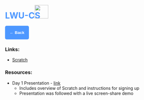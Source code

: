 <h1 style="display: inline;font-weight:700; color: #4d97ff">LWU-CS </h1><img style="display: inline; height: 45px; margin-bottom: -10px; margin-left: -25px" src="https://en.scratch-wiki.info/w/images/archive/20170309145508%21Logo.png">
<br><br>
<a href="../readme.md"><button style="border: none; background: #4d97ff; font-weight: 700; color: white; padding: 15px; border-radius: 5px">&larr; Back</button></a>

### Links:
* [Scratch](scratch.mit.edu)

### Resources:
* Day 1 Presentation - [link](resources/LWU-CS%20Scratch%20D1%20Presentation.pdf)
    * Includes overview of Scratch and instructions for signing up
    * Presentation was followed with a live screen-share demo